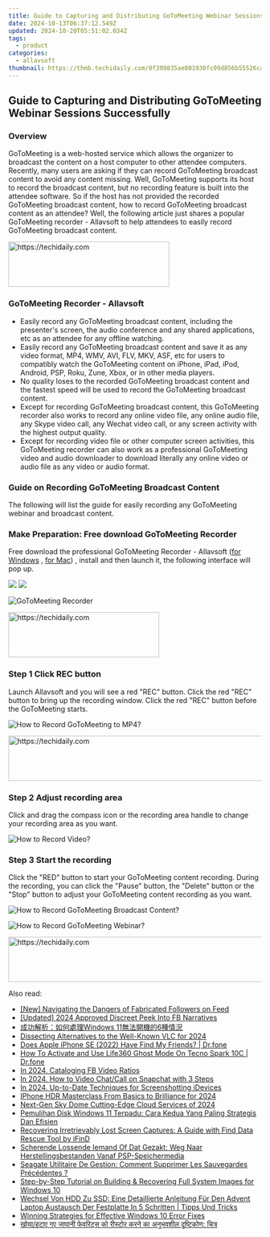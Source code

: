```yaml
---
title: Guide to Capturing and Distributing GoToMeeting Webinar Sessions Successfully
date: 2024-10-13T06:37:12.549Z
updated: 2024-10-20T05:51:02.034Z
tags:
  - product
categories:
  - allavsoft
thumbnail: https://thmb.techidaily.com/0f399835ae801930fc09d856b55526ca68007b6aa28f7cfc8442056063114a14.jpg
---
```


## Guide to Capturing and Distributing GoToMeeting Webinar Sessions Successfully

### Overview

GoToMeeting is a web-hosted service which allows the organizer to broadcast the content on a host computer to other attendee computers. Recently, many users are asking if they can record GoToMeeting broadcast content to avoid any content missing. Well, GoToMeeting supports its host to record the broadcast content, but no recording feature is built into the attendee software. So if the host has not provided the recorded GoToMeeting broadcast content, how to record GoToMeeting broadcast content as an attendee? Well, the following article just shares a popular GoToMeeting recorder - Allavsoft to help attendees to easily record GoToMeeting broadcast content.

<!-- affiliate ads begin -->
<a href="https://aligracehair.sjv.io/c/5597632/2135401/19272" target="_top" id="2135401">
  <img src="//a.impactradius-go.com/display-ad/19272-2135401" border="0" alt="https://techidaily.com" width="320" height="90"/>
</a>
<img height="0" width="0" src="https://aligracehair.sjv.io/i/5597632/2135401/19272" style="position:absolute;visibility:hidden;" border="0" />
<!-- affiliate ads end -->

### GoToMeeting Recorder - Allavsoft

* Easily record any GoToMeeting broadcast content, including the presenter's screen, the audio conference and any shared applications, etc as an attendee for any offline watching.
* Easily record any GoToMeeting broadcast content and save it as any video format, MP4, WMV, AVI, FLV, MKV, ASF, etc for users to compatibly watch the GoToMeeting content on iPhone, iPad, iPod, Android, PSP, Roku, Zune, Xbox, or in other media players.
* No quality loses to the recorded GoToMeeting broadcast content and the fastest speed will be used to record the GoToMeeting broadcast content.
* Except for recording GoToMeeting broadcast content, this GoToMeeting recorder also works to record any online video file, any online audio file, any Skype video call, any Wechat video call, or any screen activity with the highest output quality.
* Except for recording video file or other computer screen activities, this GoToMeeting recorder can also work as a professional GoToMeeting video and audio downloader to download literally any online video or audio file as any video or audio format.

### Guide on Recording GoToMeeting Broadcast Content

The following will list the guide for easily recording any GoToMeeting webinar and broadcast content.

### Make Preparation: Free download GoToMeeting Recorder

Free download the professional GoToMeeting Recorder - Allavsoft ([for Windows](https://tools.techidaily.com/allavsoft/products/) , [for Mac](https://tools.techidaily.com/allavsoft/products/)) , install and then launch it, the following interface will pop up.

[![](https://www.allavsoft.com/how-to/../images/how-to/free-download-win.jpg)](https://tools.techidaily.com/allavsoft/products/) [![](https://www.allavsoft.com/how-to/../images/how-to/free-download-mac.jpg)](https://tools.techidaily.com/allavsoft/products/)

![GoToMeeting Recorder](https://www.allavsoft.com/how-to/../images/allavsoft/screen-shot-600.jpg)

<!-- affiliate ads begin -->
<a href="https://homestyler.sjv.io/c/5597632/1943648/22993" target="_top" id="1943648">
  <img src="//a.impactradius-go.com/display-ad/22993-1943648" border="0" alt="https://techidaily.com" width="300" height="90"/>
</a>
<img height="0" width="0" src="https://homestyler.sjv.io/i/5597632/1943648/22993" style="position:absolute;visibility:hidden;" border="0" />
<!-- affiliate ads end -->

### Step 1 Click REC button

Launch Allavsoft and you will see a red "REC" button. Click the red "REC" button to bring up the recording window. Click the red "REC" button before the GoToMeeting starts.

![How to Record GoToMeeting to MP4?](https://www.allavsoft.com/how-to/../images/how-to/record-skype-video-calls/click-rec-to-record-videos.jpg)

<!-- affiliate ads begin -->
<a href="https://aligracehair.sjv.io/c/5597632/1886073/19272" target="_top" id="1886073">
  <img src="//a.impactradius-go.com/display-ad/19272-1886073" border="0" alt="https://techidaily.com" width="728" height="90"/>
</a>
<img height="0" width="0" src="https://aligracehair.sjv.io/i/5597632/1886073/19272" style="position:absolute;visibility:hidden;" border="0" />
<!-- affiliate ads end -->

### Step 2 Adjust recording area

Click and drag the compass icon or the recording area handle to change your recording area as you want.

![How to Record Video?](https://www.allavsoft.com/how-to/../images/how-to/record-skype-video-calls/move-adjust-the-recording-frame.jpg)

### Step 3 Start the recording

Click the "RED" button to start your GoToMeeting content recording. During the recording, you can click the "Pause" button, the "Delete" button or the "Stop" button to adjust your GoToMeeting content recording as you want.

![How to Record GoToMeeting Broadcast Content?](https://www.allavsoft.com/how-to/../images/how-to/record-skype-video-calls/click-REC.jpg)

![How to Record GoToMeeting Webinar?](https://www.allavsoft.com/how-to/../images/how-to/record-skype-video-calls/click-stop-save-to-finish-recording.jpg)

<!-- affiliate ads begin -->
<a href="https://appsumo.8odi.net/c/5597632/2068432/7443" target="_top" id="2068432">
  <img src="//a.impactradius-go.com/display-ad/7443-2068432" border="0" alt="https://techidaily.com" width="728" height="90"/>
</a>
<img height="0" width="0" src="https://appsumo.8odi.net/i/5597632/2068432/7443" style="position:absolute;visibility:hidden;" border="0" />
<!-- affiliate ads end -->

<ins class="adsbygoogle"
     style="display:block"
     data-ad-format="autorelaxed"
     data-ad-client="ca-pub-7571918770474297"
     data-ad-slot="1223367746"></ins>

<ins class="adsbygoogle"
     style="display:block"
     data-ad-client="ca-pub-7571918770474297"
     data-ad-slot="8358498916"
     data-ad-format="auto"
     data-full-width-responsive="true"></ins>

<span class="atpl-alsoreadstyle">Also read:</span>
<div><ul>
<li><a href="https://instagram-videos.techidaily.com/new-navigating-the-dangers-of-fabricated-followers-on-feed/"><u>[New] Navigating the Dangers of Fabricated Followers on Feed</u></a></li>
<li><a href="https://facebook-clips.techidaily.com/updated-2024-approved-discreet-peek-into-fb-narratives/"><u>[Updated] 2024 Approved Discreet Peek Into FB Narratives</u></a></li>
<li><a href="https://win-docs.techidaily.com/windows-116/"><u>成功解析：如何處理Windows 11無法開機的6種情況</u></a></li>
<li><a href="https://fox-access.techidaily.com/dissecting-alternatives-to-the-well-known-vlc-for-2024/"><u>Dissecting Alternatives to the Well-Known VLC for 2024</u></a></li>
<li><a href="https://location-social.techidaily.com/does-apple-iphone-se-2022-have-find-my-friends-drfone-by-drfone-virtual-ios/"><u>Does Apple iPhone SE (2022) Have Find My Friends? | Dr.fone</u></a></li>
<li><a href="https://location-social.techidaily.com/how-to-activate-and-use-life360-ghost-mode-on-tecno-spark-10c-drfone-by-drfone-virtual-android/"><u>How To Activate and Use Life360 Ghost Mode On Tecno Spark 10C | Dr.fone</u></a></li>
<li><a href="https://facebook-videos.techidaily.com/in-2024-cataloging-fb-video-ratios/"><u>In 2024, Cataloging FB Video Ratios</u></a></li>
<li><a href="https://snapchat-videos.techidaily.com/in-2024-how-to-video-chatcall-on-snapchat-with-3-steps/"><u>In 2024, How to Video Chat/Call on Snapchat with 3 Steps</u></a></li>
<li><a href="https://video-capture.techidaily.com/in-2024-up-to-date-techniques-for-screenshotting-idevices/"><u>In 2024, Up-to-Date Techniques for Screenshotting iDevices</u></a></li>
<li><a href="https://fox-info.techidaily.com/iphone-hdr-masterclass-from-basics-to-brilliance-for-2024/"><u>IPhone HDR Masterclass From Basics to Brilliance for 2024</u></a></li>
<li><a href="https://extra-resources.techidaily.com/next-gen-sky-dome-cutting-edge-cloud-services-of-2024/"><u>Next-Gen Sky Dome Cutting-Edge Cloud Services of 2024</u></a></li>
<li><a href="https://win-docs.techidaily.com/pemulihan-disk-windows-11-terpadu-cara-kedua-yang-paling-strategis-dan-efisien/"><u>Pemulihan Disk Windows 11 Terpadu: Cara Kedua Yang Paling Strategis Dan Efisien</u></a></li>
<li><a href="https://win-docs.techidaily.com/recovering-irretrievably-lost-screen-captures-a-guide-with-find-data-rescue-tool-by-ifind/"><u>Recovering Irretrievably Lost Screen Captures: A Guide with Find Data Rescue Tool by iFinD</u></a></li>
<li><a href="https://win-docs.techidaily.com/scherende-lossende-iemand-of-dat-gezakt-weg-naar-herstellingsbestanden-vanaf-psp-speichermedia/"><u>Scherende Lossende Iemand Of Dat Gezakt: Weg Naar Herstellingsbestanden Vanaf PSP-Speichermedia</u></a></li>
<li><a href="https://win-docs.techidaily.com/seagate-utilitaire-de-gestion-comment-supprimer-les-sauvegardes-precedentes/"><u>Seagate Utilitaire De Gestion: Comment Supprimer Les Sauvegardes Précédentes ?</u></a></li>
<li><a href="https://win-docs.techidaily.com/step-by-step-tutorial-on-building-and-recovering-full-system-images-for-windows-10/"><u>Step-by-Step Tutorial on Building & Recovering Full System Images for Windows 10</u></a></li>
<li><a href="https://win-docs.techidaily.com/wechsel-von-hdd-zu-ssd-eine-detaillierte-anleitung-fur-den-advent-laptop-austausch-der-festplatte-in-5-schritten-tipps-und-tricks/"><u>Wechsel Von HDD Zu SSD: Eine Detaillierte Anleitung Für Den Advent Laptop Austausch Der Festplatte In 5 Schritten | Tipps Und Tricks</u></a></li>
<li><a href="https://win-docs.techidaily.com/winning-strategies-for-effective-windows-10-error-fixes/"><u>Winning Strategies for Effective Windows 10 Error Fixes</u></a></li>
<li><a href="https://win-docs.techidaily.com/khayahatae-gae-japana-favaratasa-ka-rasatara-karana-ka-anabhavashal-thashhatakanae-catara/"><u>खोया/हटाए गए जापानी फेवरिट्स को रीस्टोर करने का अनुभवशील दृष्टिकोण: चित्र</u></a></li>
</ul></div>

